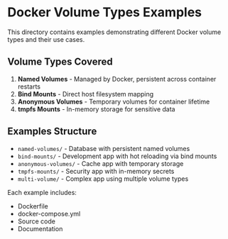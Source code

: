 # Docker Volume Types Examples

This directory contains examples demonstrating different Docker volume types and their use cases.

## Volume Types Covered

1. **Named Volumes** - Managed by Docker, persistent across container restarts
2. **Bind Mounts** - Direct host filesystem mapping
3. **Anonymous Volumes** - Temporary volumes for container lifetime
4. **tmpfs Mounts** - In-memory storage for sensitive data

## Examples Structure

- `named-volumes/` - Database with persistent named volumes
- `bind-mounts/` - Development app with hot reloading via bind mounts
- `anonymous-volumes/` - Cache app with temporary storage
- `tmpfs-mounts/` - Security app with in-memory secrets
- `multi-volume/` - Complex app using multiple volume types

Each example includes:
- Dockerfile
- docker-compose.yml
- Source code
- Documentation